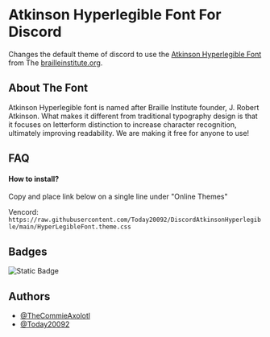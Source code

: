 
# Atkinson Hyperlegible Font For Discord

Changes the default theme of discord to use the [Atkinson Hyperlegible Font](https://fonts.google.com/specimen/Atkinson+Hyperlegible) from The [brailleinstitute.org](https://brailleinstitute.org/freefont).


## About The Font

Atkinson Hyperlegible font is named after Braille Institute founder, J. Robert Atkinson.  What makes it different from traditional typography design is that it focuses on letterform distinction to increase character recognition, ultimately improving readability.  We are making it free for anyone to use!
## FAQ

#### How to install?

Copy and place link below on a single line under "Online Themes"

Vencord: `https://raw.githubusercontent.com/Today20092/DiscordAtkinsonHyperlegible/main/HyperLegibleFont.theme.css`



## Badges

![Static Badge](https://img.shields.io/badge/Vencord-Theme-Black?style=flat)



## Authors

- [@TheCommieAxolotl](https://github.com/TheCommieAxolotl)
- [@Today20092](https://github.com/Today20092)


